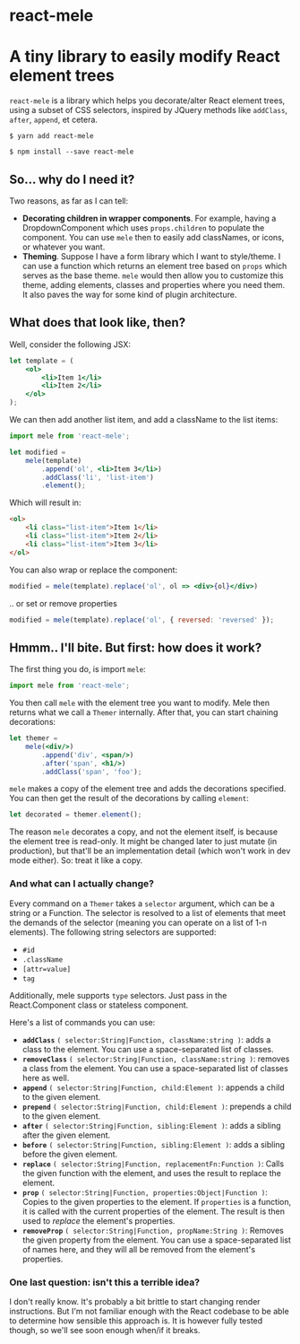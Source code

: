 # react-mele
# A tiny library to easily modify React element trees

`react-mele` is a library which helps you decorate/alter React element trees, using a subset of CSS selectors, inspired by JQuery methods like `addClass`, `after`, `append`, et cetera.

`$ yarn add react-mele`

`$ npm install --save react-mele`

## So... why do I need it?

Two reasons, as far as I can tell:
- __Decorating children in wrapper components__. For example, having a DropdownComponent which uses `props.children` to populate the component. You can use `mele` then to easily add classNames, or icons, or whatever you want.
- __Theming__. Suppose I have a form library which I want to style/theme. I can use a function which returns an element tree based on `props` which serves as the base theme. `mele` would then allow you to customize this theme, adding elements, classes and properties where you need them. It also paves the way for some kind of plugin architecture.

## What does that look like, then?

Well, consider the following JSX:

```jsx
let template = (
	<ol>
		<li>Item 1</li>
		<li>Item 2</li>
	</ol>
);
```

We can then add another list item, and add a className to the list items:
```jsx
import mele from 'react-mele';

let modified =
	mele(template)
		.append('ol', <li>Item 3</li>)
		.addClass('li', 'list-item')
		.element();
```

Which will result in:
```html
<ol>
	<li class="list-item">Item 1</li>
	<li class="list-item">Item 2</li>
	<li class="list-item">Item 3</li>
</ol>
```

You can also wrap or replace the component:
```jsx
modified = mele(template).replace('ol', ol => <div>{ol}</div>)
```

.. or set or remove properties
```jsx
modified = mele(template).replace('ol', { reversed: 'reversed' });
```

## Hmmm.. I'll bite. But first: how does it work?

The first thing you do, is import `mele`:

```js
import mele from 'react-mele';
```

You then call `mele` with the element tree you want to modify. Mele then returns what we call a `Themer` internally. After that, you can start chaining decorations:
```jsx
let themer =
	mele(<div/>)
		.append('div', <span/>)
		.after('span', <h1/>)
		.addClass('span', 'foo');
```

`mele` makes a copy of the element tree and adds the decorations specified. You can then get the result of the decorations by calling `element`:

```js
let decorated = themer.element();
```
The reason `mele` decorates a copy, and not the element itself, is because the element tree is read-only. It might be changed later to just mutate (in production), but that'll be an implementation detail (which won't work in dev mode either). So: treat it like a copy.

### And what can I actually change?

Every command on a `Themer` takes a `selector` argument, which can be a string or a Function. The selector is resolved to a list of elements that meet the demands of the selector (meaning you can operate on a list of 1-n elements). The following string selectors are supported:

- `#id`
- `.className`
- `[attr=value]`
- `tag`

Additionally, mele supports `type` selectors. Just pass in the React.Component class or stateless component.

Here's a list of commands you can use:

- __`addClass`__ `( selector:String|Function, className:string )`: adds a class to the element. You can use a space-separated list of classes.
- __`removeClass`__ `( selector:String|Function, className:string )`: removes a class from the element. You can use a space-separated list of classes here as well.
- __`append`__ `( selector:String|Function, child:Element )`: appends a child to the given element.
- __`prepend`__ `( selector:String|Function, child:Element )`: prepends a child to the given element. 
- __`after`__ `( selector:String|Function, sibling:Element )`: adds a sibling after the given element.
- __`before`__ `( selector:String|Function, sibling:Element )`: adds a sibling before the given element.
- __`replace`__ `( selector:String|Function, replacementFn:Function )`: Calls the given function with the element, and uses the result to replace the element.
- __`prop`__ `( selector:String|Function, properties:Object|Function )`: Copies to the given properties to the element. If `properties` is a function, it is called with the current properties of the element. The result is then used to _replace_ the element's properties. 
- __`removeProp`__ `( selector:String|Function, propName:String )`: Removes the given property from the element. You can use a space-separated list of names here, and they will all be removed from the element's properties.

### One last question: isn't this a terrible idea?

I don't really know. It's probably a bit brittle to start changing render instructions. But I'm not familiar enough with the React codebase to be able to determine how sensible this approach is. It is however fully tested though, so we'll see soon enough when/if it breaks.

